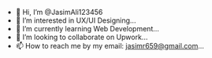 - 👋 Hi, I’m @JasimAli123456
- 👀 I’m interested in UX/UI Designing...
- 🌱 I’m currently learning Web Development...
- 💞️ I’m looking to collaborate on Upwork...
- 📫 How to reach me by my email: jasimr659@gmail.com...

<!---
JasimAli123456/JasimAli123456 is a ✨ special ✨ repository because its `README.md` (this file) appears on your GitHub profile.
You can click the Preview link to take a look at your changes.
--->
